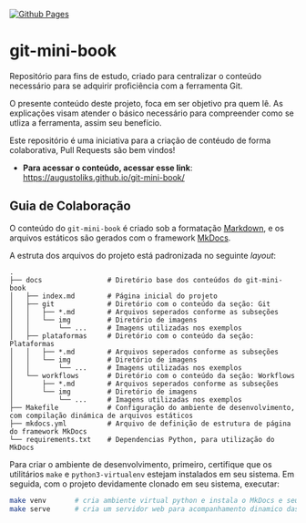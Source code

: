 [![Github Pages](https://github.com/augustoliks/git-mini-book/actions/workflows/ci.yml/badge.svg?branch=main)](https://github.com/augustoliks/git-mini-book/actions/workflows/ci.yml)

# git-mini-book

Repositório para fins de estudo, criado para centralizar o conteúdo necessário para se adquirir proficiência com a ferramenta Git. 

O presente conteúdo deste projeto, foca em ser objetivo pra quem lê. As explicações visam atender o básico necessário para compreender como se utliza a ferramenta, assim seu benefício.

Este repositório é uma iniciativa para a criação de contéudo de forma colaborativa, Pull Requests são bem vindos!

- **Para acessar o conteúdo, acessar esse link**: https://augustoliks.github.io/git-mini-book/ 

## Guia de Colaboração

O conteúdo do `git-mini-book` é criado sob a formatação [Markdown](https://pt.wikipedia.org/wiki/Markdown), e os arquivos estáticos são gerados com o framework [MkDocs](https://www.mkdocs.org/).

A estruta dos arquivos do projeto está padronizada no seguinte *layout*:

```shell
.
├── docs                # Diretório base dos conteúdos do git-mini-book 
│   ├── index.md        # Página inicial do projeto
│   ├── git             # Diretório com o conteúdo da seção: Git
│   │   ├── *.md        # Arquivos seperados conforme as subseções
│   │   └── img         # Diretório de imagens
│   │       └── ...     # Imagens utilizadas nos exemplos
│   ├── plataformas     # Diretório com o conteúdo da seção: Plataformas
│   │   ├── *.md        # Arquivos seperados conforme as subseções
│   │   └── img         # Diretório de imagens
│   │       └── ...     # Imagens utilizadas nos exemplos
│   └── workflows       # Diretório com o conteúdo da seção: Workflows
│       ├── *.md        # Arquivos seperados conforme as subseções
│       └── img         # Diretório de imagens
│           └── ...     # Imagens utilizadas nos exemplos
├── Makefile            # Configuração do ambiente de desenvolvimento, com compilação dinámica de arquivos estáticos   
├── mkdocs.yml          # Arquivo de definição de estrutura de página do framework MkDocs 
└── requirements.txt    # Dependencias Python, para utilização do MkDocs
```

Para criar o ambiente de desenvolvimento, primeiro, certifique que os utilitários `make` e `python3-virtualenv` estejam instalados em seu sistema. Em seguida, com o projeto devidamente clonado em seu sistema, executar:

```bash  
make venv       # cria ambiente virtual python e instala o MkDocs e seus plugins
make serve      # cria um servidor web para acompanhamento dinamico das mudanças feitas localmente 
```

